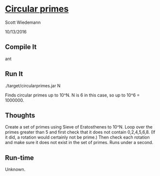 # [Circular primes](http://projecteuler.net/problem=35)
Scott Wiedemann

10/13/2016

## Compile It
ant


## Run It
./target/circularprimes.jar N

Finds circular primes up to 10^N. N is 6 in this case, so up to 10^6 = 1000000.


## Thoughts
Create a set of primes using Sieve of Eratosthenes to 10^N.  Loop over the primes greater than 5 and first check that it does not contain 0,2,4,5,6,8.  (If it did, a rotation would certainly not be prime.)  Then check each rotation and make sure it does not exist in the set of primes.  Runs under a second.

## Run-time
Unknown.
